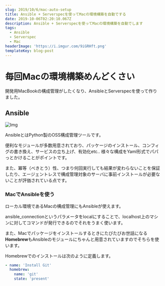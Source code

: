 ```yaml
---
slug: 2019/10/6/mac-auto-setup
title: Ansible + Serverspecを使ってMacの環境構築を自動でする
date: 2019-10-06T02:20:10.067Z
description: Ansible + Serverspecを使ってMacの環境構築を自動でします
tags:
  - Ansible
  - Serverspec
  - Mac
headerImage: 'https://i.imgur.com/9iGRHft.png'
templateKey: blog-post
---
```

# 毎回Macの環境構築めんどくさい

開発用MacBookの構成管理がしたくなり、AnsibleとServerspecを使って作りました。

## Ansible

![Img](https://i.imgur.com/oBucHNe.png)

AnsibleとはPython製のOSS構成管理ツールです。

便利なモジュールが多数用意されており、パッケージのインストール、コンフィグの書き換え、サービスの立ち上げ、有効化etc.. 様々な構成をYaml形式でパパっとかけることがポイントです。

また、冪等（べきとう）性、つまり何回実行しても結果が変わらないことを保証したり、エージェントレスで構成管理対象のサーバに事前インストールが必要ないことが評価されている点です。

### MacでAnsibleを使う

ローカル環境であるMacの構成管理にもAnsibleが使えます。

ansible_connectionというパラメータをlocalにすることで、localhost上のマシンに対してコマンドが発行できるのでそれをうまく使います。

また、Macでパッケージをインストールするときにたびたびお世話になる**Homebrew**もAnsibleのモジュールにちゃんと用意されていますのでそちらを使います。

Homebrewでのインストールは次のように定義します。

```yaml
- name: 'Install Git'
  homebrew:
    name: 'git'
    state: 'present'
```

